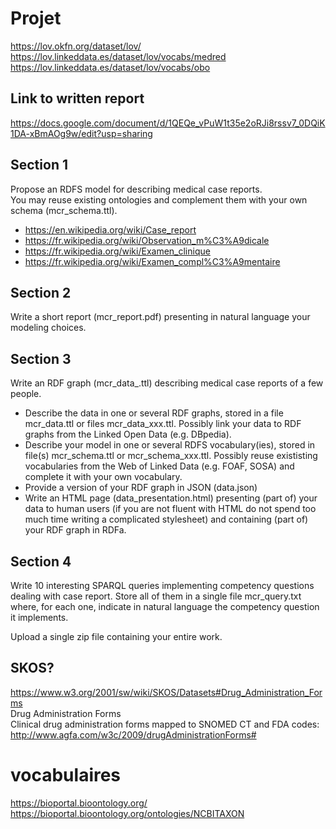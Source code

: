 # Projet
https://lov.okfn.org/dataset/lov/  
https://lov.linkeddata.es/dataset/lov/vocabs/medred  
https://lov.linkeddata.es/dataset/lov/vocabs/obo  

## Link to written report 
https://docs.google.com/document/d/1QEQe_vPuW1t35e2oRJi8rssv7_0DQiK1DA-xBmAOg9w/edit?usp=sharing

##  Section 1
Propose an RDFS model for describing medical case reports.   
You may reuse existing ontologies and complement them with your own schema (mcr_schema.ttl).
- https://en.wikipedia.org/wiki/Case_report
- https://fr.wikipedia.org/wiki/Observation_m%C3%A9dicale
- https://fr.wikipedia.org/wiki/Examen_clinique
- https://fr.wikipedia.org/wiki/Examen_compl%C3%A9mentaire

##  Section 2
Write a short report (mcr_report.pdf) presenting in natural language your modeling choices.

##  Section 3
Write an RDF graph (mcr_data_.ttl) describing medical case reports of a few people.  
- Describe the data in one or several RDF graphs, stored in a file mcr_data.ttl or files mcr_data_xxx.ttl. 
  Possibly link your data to RDF graphs from the Linked Open Data (e.g. DBpedia).
- Describe your model in one or several RDFS vocabulary(ies), stored in file(s) mcr_schema.ttl or mcr_schema_xxx.ttl. 
  Possibly reuse exististing vocabularies from the Web of Linked Data (e.g. FOAF, SOSA) and complete it with your own vocabulary.
- Provide a version of your RDF graph in JSON (data.json)
- Write an HTML page (data_presentation.html) presenting (part of) your data to human users 
  (if you are not fluent with HTML do not spend too much time writing a complicated stylesheet) and containing (part of) your RDF graph in RDFa.

##  Section 4
Write 10 interesting SPARQL queries implementing competency questions dealing with case report. 
Store all of them in a single file mcr_query.txt where, for each one, 
indicate in natural language the competency question it implements.


Upload a single zip file containing your entire work.



## SKOS?
https://www.w3.org/2001/sw/wiki/SKOS/Datasets#Drug_Administration_Forms  
Drug Administration Forms  
Clinical drug administration forms mapped to SNOMED CT and FDA codes: http://www.agfa.com/w3c/2009/drugAdministrationForms#  


# vocabulaires
https://bioportal.bioontology.org/
https://bioportal.bioontology.org/ontologies/NCBITAXON
